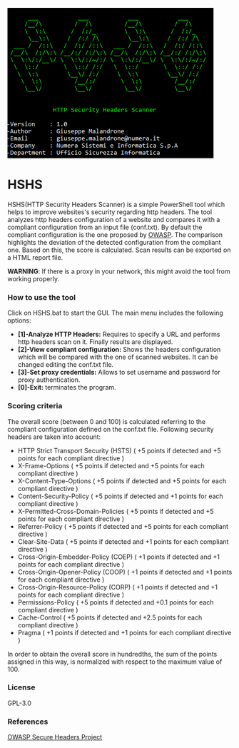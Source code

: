 ![alt text](https://raw.githubusercontent.com/Malandrone/HSHS/main/Logo.PNG)
# HSHS 
HSHS(HTTP Security Headers Scanner) is a simple PowerShell tool which helps to improve websites's security regarding http headers.
The tool analyzes http headers configuration of a website and compares it with a compliant configuration from an input file (conf.txt).
By default the compliant configuration is the one proposed by [OWASP](https://owasp.org/).
The comparison highlights the deviation of the detected configuration from the compliant one. Based on this, the score is calculated.
Scan results can be exported on a HTML report file.

**WARNING**:
If there is a proxy in your network, this might avoid the tool from working properly.

### How to use the tool
Click on HSHS.bat to start the GUI. 
The main menu includes the following options:
- **[1]-Analyze HTTP Headers:** Requires to specify a URL and performs http headers scan on it. Finally results are displayed.
- **[2]-View compliant configuration:** Shows the headers configuration which will be compared with the one of scanned websites. It can be changed editing the conf.txt file.
- **[3]-Set proxy credentials:** Allows to set username and password for proxy authentication.
- **[0]-Exit:** terminates the program.

### Scoring criteria
The overall score (between 0 and 100) is calculated referring to the compliant configuration defined on the conf.txt file.
Following security headers are taken into account:
- HTTP Strict Transport Security (HSTS)   ( +5 points if detected and +5 points for each compliant directive )
- X-Frame-Options                         ( +5 points if detected and +5 points for each compliant directive )
- X-Content-Type-Options                  ( +5 points if detected and +5 points for each compliant directive )
- Content-Security-Policy                 ( +5 points if detected and +1 points for each compliant directive )
- X-Permitted-Cross-Domain-Policies       ( +5 points if detected and +5 points for each compliant directive )
- Referrer-Policy                         ( +5 points if detected and +5 points for each compliant directive )
- Clear-Site-Data                         ( +5 points if detected and +1 points for each compliant directive )
- Cross-Origin-Embedder-Policy (COEP)     ( +1 points if detected and +1 points for each compliant directive )
- Cross-Origin-Opener-Policy (COOP)       ( +1 points if detected and +1 points for each compliant directive )
- Cross-Origin-Resource-Policy (CORP)     ( +1 points if detected and +1 points for each compliant directive )
- Permissions-Policy                      ( +5 points if detected and +0.1 points for each compliant directive )
- Cache-Control                           ( +5 points if detected and +2.5 points for each compliant directive )
- Pragma                                  ( +1 points if detected and +1 points for each compliant directive )

In order to obtain the overall score in hundredths, the sum of the points assigned in this way, is normalized with respect to the maximum value of 100.

### License
GPL-3.0

### References
[OWASP Secure Headers Project](https://owasp.org/www-project-secure-headers/)
